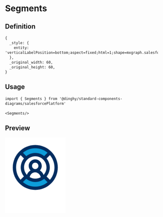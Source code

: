 # Segments

## Definition

```
{
  _style: { 
    entity: 'verticalLabelPosition=bottom;aspect=fixed;html=1;shape=mxgraph.salesforce.segments;',
  },
  _original_width: 60,
  _original_height: 60,
}
```

## Usage

```
import { Segments } from '@dinghy/standard-components-diagrams/salesforcePlatform'

<Segments/>
```

## Preview

<img src="./segments.png" width="200"/>
